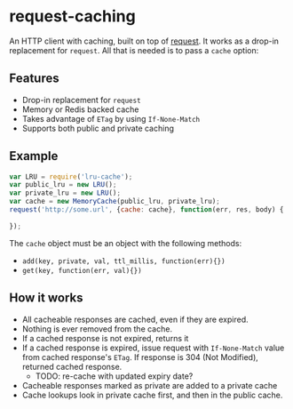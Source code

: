 # request-caching

An HTTP client with caching, built on top of [request](https://github.com/mikeal/request).
It works as a drop-in replacement for `request`. All that is needed is to pass a `cache` option:

## Features

* Drop-in replacement for `request`
* Memory or Redis backed cache
* Takes advantage of `ETag` by using `If-None-Match`
* Supports both public and private caching

## Example

```javascript
var LRU = require('lru-cache');
var public_lru = new LRU();
var private_lru = new LRU();
var cache = new MemoryCache(public_lru, private_lru);
request('http://some.url', {cache: cache}, function(err, res, body) {
  
});
```

The `cache` object must be an object with the following methods:

* `add(key, private, val, ttl_millis, function(err){})`
* `get(key, function(err, val){})`

## How it works

* All cacheable responses are cached, even if they are expired.
* Nothing is ever removed from the cache.
* If a cached response is not expired, returns it
* If a cached response is expired, issue request with `If-None-Match` value from cached response's `ETag`.
  If response is 304 (Not Modified), returned cached response.
  * TODO: re-cache with updated expiry date?
* Cacheable responses marked as private are added to a private cache
* Cache lookups look in private cache first, and then in the public cache.
